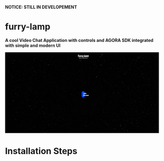 <B>NOTICE: STILL IN DEVELOPEMENT<B>

# furry-lamp
A cool Video Chat Application with controls and AGORA SDK integrated with simple and modern UI

<img src="assets\furrylamp home.PNG">

<h1>Installation Steps</h1>



